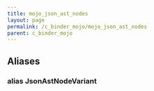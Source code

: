 ```yaml
---
title: mojo_json_ast_nodes
layout: page
permalink: /c_binder_mojo/mojo_json_ast_nodes
parent: c_binder_mojo
---
```


## Aliases
### alias JsonAstNodeVariant

